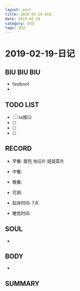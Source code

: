 ```yaml
---
layout: post
title: 2019-02-19-日记
date: 2019-02-19
category: 日记
tags: 日记
---
```

# 2019-02-19-日记
## BIU BIU BIU
- fastboot
- 
 
## TODO LIST
- [ ] ss接口
- [ ] 
- [ ] 
- [ ] 
 
## RECORD
- 早餐:  面包 地瓜片 娃娃菜片
- 中餐:  
- 晚餐:  
 
- 花销:  
 
- 起床时间:  7点
- 睡觉时间:  
 
## SOUL
- 
 
## BODY
- 
 
## SUMMARY
 
 
